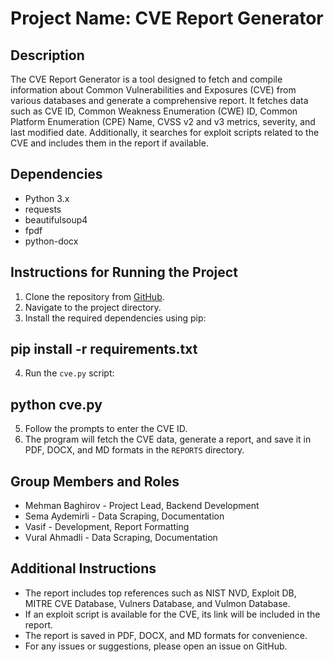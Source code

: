 # Project Name: CVE Report Generator

## Description
The CVE Report Generator is a tool designed to fetch and compile information about Common Vulnerabilities and Exposures (CVE) from various databases and generate a comprehensive report. It fetches data such as CVE ID, Common Weakness Enumeration (CWE) ID, Common Platform Enumeration (CPE) Name, CVSS v2 and v3 metrics, severity, and last modified date. Additionally, it searches for exploit scripts related to the CVE and includes them in the report if available.

## Dependencies
- Python 3.x
- requests
- beautifulsoup4
- fpdf
- python-docx

## Instructions for Running the Project
1. Clone the repository from [GitHub]([https://github.com/your_username/repo_name](https://github.com/Mehmanbaghirov/CVEFInalProject.git)).
2. Navigate to the project directory.
3. Install the required dependencies using pip:

## pip install -r requirements.txt
4. Run the `cve.py` script:

## python cve.py
5. Follow the prompts to enter the CVE ID.
6. The program will fetch the CVE data, generate a report, and save it in PDF, DOCX, and MD formats in the `REPORTS` directory.

## Group Members and Roles
- Mehman Baghirov - Project Lead, Backend Development
- Sema Aydemirli - Data Scraping, Documentation
- Vasif -  Development, Report Formatting
- Vural Ahmadli - Data Scraping, Documentation  

## Additional Instructions
- The report includes top references such as NIST NVD, Exploit DB, MITRE CVE Database, Vulners Database, and Vulmon Database.
- If an exploit script is available for the CVE, its link will be included in the report.
- The report is saved in PDF, DOCX, and MD formats for convenience.
- For any issues or suggestions, please open an issue on GitHub.


